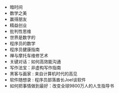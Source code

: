 * 暗时间
* 数学之美
* 赢得朋友
* 精益创业
* 批判性思维
* 世界是数字的
* 程序员的数学
* 程序员健康指南
* 禅与摩托车维修艺术
* 关键对话：如何高效能沟通
* 写作法宝：非虚构写作指南
* 黑客与画家 : 来自计算机时代的高见
* 软件随想录 : 程序员部落酋长Joel谈软件
* 如何把事情做到最好：改变全球9800万人的人生指导书